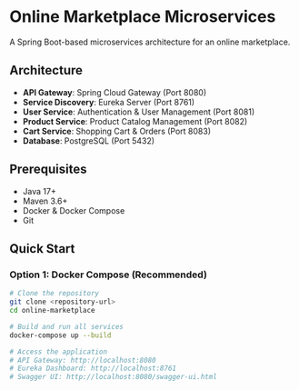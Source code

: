  # Online Marketplace Microservices

A Spring Boot-based microservices architecture for an online marketplace.

## Architecture

- **API Gateway**: Spring Cloud Gateway (Port 8080)
- **Service Discovery**: Eureka Server (Port 8761)
- **User Service**: Authentication & User Management (Port 8081)
- **Product Service**: Product Catalog Management (Port 8082)
- **Cart Service**: Shopping Cart & Orders (Port 8083)
- **Database**: PostgreSQL (Port 5432)

## Prerequisites

- Java 17+
- Maven 3.6+
- Docker & Docker Compose
- Git

## Quick Start

### Option 1: Docker Compose (Recommended)

```bash
# Clone the repository
git clone <repository-url>
cd online-marketplace

# Build and run all services
docker-compose up --build

# Access the application
# API Gateway: http://localhost:8080
# Eureka Dashboard: http://localhost:8761
# Swagger UI: http://localhost:8080/swagger-ui.html